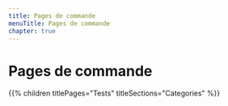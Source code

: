 ```yaml
---
title: Pages de commande
menuTitle: Pages de commande
chapter: true
---
```


# Pages de commande

{{% children titlePages="Tests" titleSections="Categories" %}}
